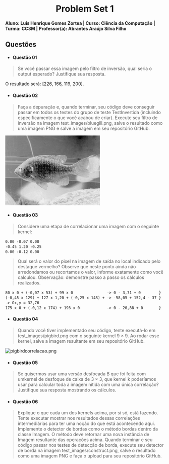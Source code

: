 <div align="center">
 
  # Problem Set 1
 
</div>

#### Aluno: Luis Henrique Gomes Zortea | Curso: Ciência da Computação | Turma: CC3M | Professor(a): Abrantes Araújo Silva Filho 

## Questões
- #### Questão 01 
> Se você passar essa imagem pelo filtro de inversão, qual seria o output esperado? Justifique sua resposta.

 O resultado será: [226, 166, 119, 200].

- #### Questão 02
> Faça a depuração e, quando terminar, seu código deve conseguir passar em todos os testes do grupo de teste TestInvertida (incluindo especificamente o que você acabou de criar). Execute seu filtro de inversão na imagem test_images/bluegill.png, salve o resultado como uma imagem PNG e salve a imagem em seu repositório GitHub.

![bluegillinvertido.png](https://github.com/LuisHZortea/uvv_lp_cc3m/blob/main/Imagens/bluegillinvertido.png)

- #### Questão 03
> Considere uma etapa de correlacionar uma imagem com o seguinte kernel:
~~~~
0.00 -0.07 0.00
-0.45 1.20 -0.25
0.00 -0.12 0.00
~~~~
>Qual será o valor do pixel na imagem de saída no local indicado pelo destaque vermelho? Observe que neste ponto ainda não arredondamos ou recortamos o valor, informe exatamente como você calculou. Observação: demonstre passo a passo os cálculos realizados.
~~~
80 x 0 + (-0,07 x 53) + 99 x 0               -> 0 - 3,71 + 0        }
(-0,45 x 129) + 127 x 1,20 + (-0,25 x 148) + -> -58,05 + 152,4 - 37 } -> Ox,y = 32,76
175 x 0 + (-0,12 x 174) + 193 x 0            -> 0 - 20,88 + 0       }
~~~~

- #### Questão 04
> Quando você tiver implementado seu código, tente executá-lo em test_images/pigbird.png com o seguinte kernel 9 × 9. Ao rodar esse kernel, salve a imagem resultante em seu repositório GitHub.

![pigbirdcorrelacao.png](https://github.com/LuisHZortea/uvv_lp_cc3m/blob/main/Imagens/pigbirdcorrelacao.png)

- #### Questão 05
> Se quisermos usar uma versão desfocada B que foi feita com umkernel de desfoque de caixa de 3 × 3, que kernel k poderíamos usar para calcular toda a imagem nítida com uma única correlação? Justifique sua resposta mostrando os cálculos.

- #### Questão 06
> Explique o que cada um dos kernels acima, por si só, está fazendo. Tente executar mostrar nos resultados dessas correlações intermediárias para ter uma noção do que está acontecendo aqui. Implemente o detector de bordas como o método bordas dentro da classe Imagem. O método deve retornar uma nova instância de Imagem resultante das operações acima. Quando terminar e seu código passar nos testes de detecção de borda, execute seu detector de borda na imagem test_images/construct.png, salve o resultado como uma imagem PNG e faça o upload para seu repositório GitHub.

